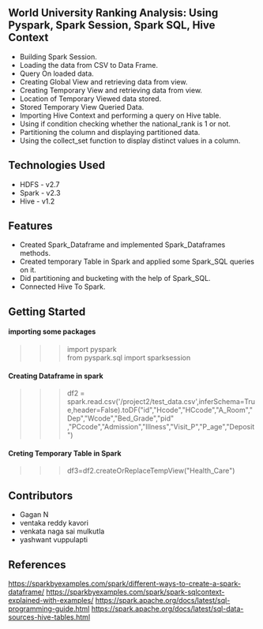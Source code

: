 ## World University Ranking Analysis: Using Pyspark, Spark Session, Spark SQL, Hive Context
    
* Building Spark Session.
* Loading the data from CSV to Data Frame.
* Query On loaded data.
* Creating Global View and retrieving data from view.
* Creating Temporary View and retrieving data from view.
* Location of Temporary Viewed data stored. 
* Stored Temporary View Queried Data.
* Importing Hive Context and performing a query on Hive table.
* Using if condition checking whether the national_rank is 1 or not.
* Partitioning the column and displaying partitioned data. 
* Using the collect_set function to display distinct values in a column.

## Technologies Used
* HDFS - v2.7
* Spark - v2.3
* Hive - v1.2

## Features
* Created Spark_Dataframe and implemented Spark_Dataframes methods.
* Created temporary Table in Spark and applied some Spark_SQL queries on it.
* Did partitioning and bucketing with the help of Spark_SQL.
* Connected Hive To Spark.

## Getting Started
#### importing some packages

>>> import pyspark                                                                                                                                   
>>> from pyspark.sql import sparksession 


#### Creating Dataframe in spark

>>> df2 = spark.read.csv('/project2/test_data.csv',inferSchema=True,header=False).toDF("id","Hcode","HCcode","A_Room","Dep","Wcode","Bed_Grade","pid"
,"PCcode","Admission","Illness","Visit_P","P_age","Deposit") 

#### Creting Temporary Table in Spark

>>> df3=df2.createOrReplaceTempView("Health_Care")

## Contributors
* Gagan N
* ventaka reddy kavori
* venkata naga sai mulkutla
* yashwant vuppulapti


## References
https://sparkbyexamples.com/spark/different-ways-to-create-a-spark-dataframe/
https://sparkbyexamples.com/spark/spark-sqlcontext-explained-with-examples/
https://spark.apache.org/docs/latest/sql-programming-guide.html
https://spark.apache.org/docs/latest/sql-data-sources-hive-tables.html
